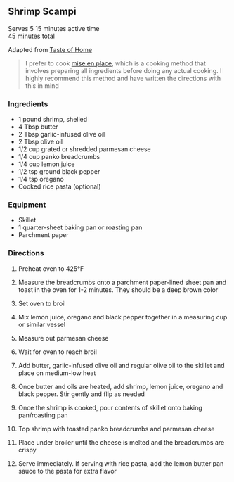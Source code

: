 ## Shrimp Scampi

Serves 5
15 minutes active time  
45 minutes total  

Adapted from [Taste of Home](https://www.tasteofhome.com/recipes/shrimp-scampi/)

> I prefer to cook [mise en place](https://en.m.wikipedia.org/wiki/Mise_en_place), which is a cooking method that involves preparing all ingredients before doing any actual cooking. I highly recommend this method and have written the directions with this in mind

### Ingredients
* 1 pound shrimp, shelled
* 4 Tbsp butter
* 2 Tbsp garlic-infused olive oil
* 2 Tbsp olive oil
* 1/2 cup grated or shredded parmesan cheese
* 1/4 cup panko breadcrumbs
* 1/4 cup lemon juice
* 1/2 tsp ground black pepper
* 1/4 tsp oregano
* Cooked rice pasta (optional)

### Equipment
* Skillet
* 1 quarter-sheet baking pan or roasting pan
* Parchment paper


### Directions
1. Preheat oven to 425°F
1. Measure the breadcrumbs onto a parchment paper-lined sheet pan and toast in the oven for 1-2 minutes. They should be a deep brown color

1. Set oven to broil
1. Mix lemon juice, oregano and black pepper together in a measuring cup or similar vessel
1. Measure out parmesan cheese
1. Wait for oven to reach broil
1. Add butter, garlic-infused olive oil and regular olive oil to the skillet and place on medium-low heat
1. Once butter and oils are heated, add shrimp, lemon juice, oregano and black pepper. Stir gently and flip as needed
1. Once the shrimp is cooked, pour contents of skillet onto baking pan/roasting pan
1. Top shrimp with toasted panko breadcrumbs and parmesan cheese
1. Place under broiler until the cheese is melted and the breadcrumbs are crispy
1. Serve immediately. If serving with rice pasta, add the lemon butter pan sauce to the pasta for extra flavor
